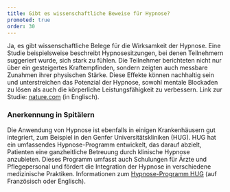 ```yaml
---
title: Gibt es wissenschaftliche Beweise für Hypnose?
promoted: true
order: 30
---
```


Ja, es gibt wissenschaftliche Belege für die Wirksamkeit der Hypnose. Eine Studie beispielsweise beschreibt Hypnosesitzungen, bei denen Teilnehmern suggeriert wurde, sich stark zu fühlen. Die Teilnehmer berichteten nicht nur über ein gesteigertes Kraftempfinden, sondern zeigten auch messbare Zunahmen ihrer physischen Stärke. Diese Effekte können nachhaltig sein und unterstreichen das Potenzial der Hypnose, sowohl mentale Blockaden zu lösen als auch die körperliche Leistungsfähigkeit zu verbessern. Link zur Studie: <a href="https://www.nature.com/articles/s41598-024-73117-0" class="text-red-700 underline" target="_blank">nature.com</a> (in Englisch).

<h3 class="mt-4 font-bold">Anerkennung in Spitälern</h3>

Die Anwendung von Hypnose ist ebenfalls in einigen Krankenhäusern gut integriert, zum Beispiel in den Genfer Universitätskliniken (HUG). HUG hat ein umfassendes Hypnose-Programm entwickelt, das darauf abzielt, Patienten eine ganzheitliche Betreuung durch klinische Hypnose anzubieten. Dieses Programm umfasst auch Schulungen für Ärzte und Pflegepersonal und fördert die Integration der Hypnose in verschiedene medizinische Praktiken. Informationen zum <a href="https://www.hug.ch/programme-hypnose-hug" class="text-red-700 underline" target="_blank">Hypnose-Programm HUG</a> (auf Französisch oder Englisch).
